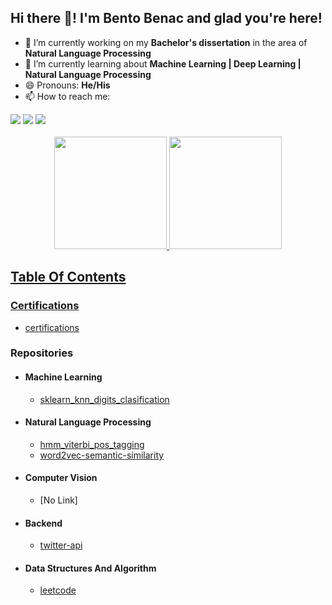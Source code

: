 ## Hi there 👋! I'm Bento Benac and glad you're here!

- 🔭 I’m currently working on my **Bachelor's dissertation** in the area of **Natural Language Processing**
- 🌱 I’m currently learning about **Machine Learning | Deep Learning | Natural Language Processing**
- 😄 Pronouns: **He/His**
- 📫 How to reach me: 
<div align="left">
  <a href="https://www.linkedin.com/in/bentobenack" target="_blank"><img src="https://img.shields.io/badge/-LinkedIn-%230077B5?style=for-the-badge&logo=linkedin&logoColor=white" target="_blank"></a>
  <a href = "mailto:bentobenack@gmail.com"><img src="https://img.shields.io/badge/-Gmail-%23333?style=for-the-badge&logo=gmail&logoColor=white" target="_blank"></a>
  <a href="https://instagram.com/bentobenack" target="_blank"><img src="https://img.shields.io/badge/-Instagram-%23E4405F?style=for-the-badge&logo=instagram&logoColor=white" target="_blank"></a>
</div>
<br>
<div align="center">
  <a href="https://github.com/bentobenack">
  <img height="180em" src="https://github-readme-stats.vercel.app/api?username=bentobenack&show_icons=true&theme=merko&include_all_commits=true&count_private=true"/>
  <img height="180em" src="https://github-readme-stats.vercel.app/api/top-langs/?username=bentobenack&layout=compact&langs_count=7&theme=merko"/>
</div>

## Table Of Contents

### Certifications

* [certifications](https://github.com/bentobenack/certifications)


### Repositories

* #### Machine Learning
  - [sklearn_knn_digits_clasification](https://github.com/bentobenack/sklearn_knn_digits_clasification/blob/main/clasificacion-knn.ipynb)
  
* #### Natural Language Processing
  - [hmm_viterbi_pos_tagging](https://github.com/bentobenack/hmm_viterbi_pos_tagging/blob/main/hmm-viterbi-post-tag.ipynb)
  - [word2vec-semantic-similarity](https://github.com/bentobenack/word2vec-semantic-similarity/blob/main/word2vec.ipynb)

* #### Computer Vision
  - [No Link]
  
* #### Backend
  - [twitter-api](https://github.com/bentobenack/twitter-api)
  
* #### Data Structures And Algorithm
  - [leetcode](https://github.com/bentobenack/leetcode/tree/main/solutions)
  
